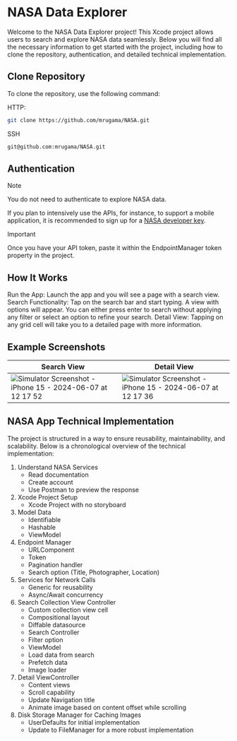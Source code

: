 # NASA Data Explorer

Welcome to the NASA Data Explorer project! This Xcode project allows users to search and explore NASA data seamlessly. Below you will find all the necessary information to get started with the project, including how to clone the repository, authentication, and detailed technical implementation.

## Clone Repository

To clone the repository, use the following command:

HTTP:
```bash
git clone https://github.com/mrugama/NASA.git

```

SSH
```bash
git@github.com:mrugama/NASA.git
```

## Authentication
> [!NOTE]
> You do not need to authenticate to explore NASA data.

If you plan to intensively use the APIs, for instance, to support a mobile application, it is recommended to sign up for a [NASA developer key](https://api.nasa.gov/#signUp).

> [!IMPORTANT]
> Once you have your API token, paste it within the EndpointManager token property in the project.

## How It Works
Run the App: Launch the app and you will see a page with a search view.
Search Functionality: Tap on the search bar and start typing. A view with options will appear. You can either press enter to search without applying any filter or select an option to refine your search.
Detail View: Tapping on any grid cell will take you to a detailed page with more information.

## Example Screenshots

|Search View | Detail View |
|--|--|
| ![Simulator Screenshot - iPhone 15 - 2024-06-07 at 12 17 52](https://github.com/mrugama/NASA/assets/28710418/88137c63-2626-45c2-96b3-5f0c6d8ad6f3)| ![Simulator Screenshot - iPhone 15 - 2024-06-07 at 12 17 36](https://github.com/mrugama/NASA/assets/28710418/c55cdd5d-a737-422d-bcac-ae0c53e4a9ac)|

## NASA App Technical Implementation
The project is structured in a way to ensure reusability, maintainability, and scalability. Below is a chronological overview of the technical implementation:

1. Understand NASA Services
    - Read documentation
    - Create account
    - Use Postman to preview the response
2. Xcode Project Setup
    - Xcode Project with no storyboard
3. Model Data
    - Identifiable
    - Hashable
    - ViewModel
4. Endpoint Manager
    - URLComponent
    - Token
    - Pagination handler
    - Search option (Title, Photographer, Location)
5. Services for Network Calls
    - Generic for reusability
    - Async/Await concurrency
6. Search Collection View Controller
    - Custom collection view cell
    - Compositional layout
    - Diffable datasource
    - Search Controller
    - Filter option
    - ViewModel
    - Load data from search
    - Prefetch data
    - Image loader
7. Detail ViewController
    - Content views
    - Scroll capability
    - Update Navigation title
    - Animate image based on content offset while scrolling
8. Disk Storage Manager for Caching Images
    - UserDefaults for initial implementation
    - Update to FileManager for a more robust implementation
